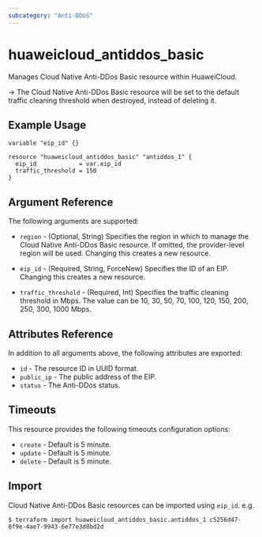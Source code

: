 ```yaml
---
subcategory: "Anti-DDoS"
---
```


# huaweicloud_antiddos_basic

Manages Cloud Native Anti-DDos Basic resource within HuaweiCloud.

-> The Cloud Native Anti-DDos Basic resource will be set to the default traffic cleaning threshold when destroyed,
  instead of deleting it.

## Example Usage

```hcl
variable "eip_id" {}

resource "huaweicloud_antiddos_basic" "antiddos_1" {
  eip_id            = var.eip_id
  traffic_threshold = 150
}
```

## Argument Reference

The following arguments are supported:

* `region` - (Optional, String) Specifies the region in which to manage the Cloud Native Anti-DDos Basic resource.
  If omitted, the provider-level region will be used. Changing this creates a new resource.

* `eip_id` - (Required, String, ForceNew) Specifies the ID of an EIP. Changing this creates a new resource.

* `traffic_threshold` - (Required, Int) Specifies the traffic cleaning threshold in Mbps.
  The value can be 10, 30, 50, 70, 100, 120, 150, 200, 250, 300, 1000 Mbps.

## Attributes Reference

In addition to all arguments above, the following attributes are exported:

* `id` - The resource ID in UUID format.
* `public_ip` - The public address of the EIP.
* `status` - The Anti-DDos status.

## Timeouts

This resource provides the following timeouts configuration options:

* `create` - Default is 5 minute.
* `update` - Default is 5 minute.
* `delete` - Default is 5 minute.

## Import

Cloud Native Anti-DDos Basic resources can be imported using `eip_id`. e.g.

```
$ terraform import huaweicloud_antiddos_basic.antiddos_1 c5256d47-8f9e-4ae7-9943-6e77e3d8bd2d
```
